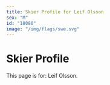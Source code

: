 ```yaml
---
title: Skier Profile for Leif Olsson
sex: "M"
id: "18080"
image: "/img/flags/swe.svg" 
---
```


# Skier Profile

This page is for: Leif Olsson.
    